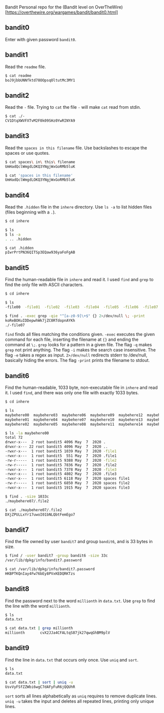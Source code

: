  Bandit
Personal repo for the (Bandit level on OverTheWire)[https://overthewire.org/wargames/bandit/bandit0.html]

## bandit0
Enter with given password `bandit0`.

## bandit1
Read the `readme` file.
```bash
$ cat readme
boJ9jbbUNNfktd78OOpsqOltutMc3MY1
```

## bandit2
Read the `-` file. Trying to `cat` the file `-` will make `cat` read from stdin.
```bash
$ cat ./-
CV1DtqXWVFXTvM2F0k09SHz0YwRINYA9
```

## bandit3
Read the `spaces in this filename` file. Use backslashes to escape the spaces or use quotes.
```bash
$ cat spaces\ in\ this\ filename
UmHadQclWmgdLOKQ3YNgjWxGoRMb5luK

$ cat 'spaces in this filename'
UmHadQclWmgdLOKQ3YNgjWxGoRMb5luK
```

## bandit4
Read the `.hidden` file in the `inhere` directory. Use `ls -a` to list hidden files (files beginning with a `.`).
```bash
$ cd inhere

$ ls
$ ls -a
. .. .hidden

$ cat .hidden
pIwrPrtPN36QITSp3EQaw936yaFoFgAB
```

## bandit5
Find the human-readable file in `inhere` and read it. I used `find` and `grep` to find the only file with ASCII characters.
```bash
$ cd inhere

$ ls
-file00  -file01  -file02  -file03  -file04  -file05  -file06  -file07  -file08  -file09

$ find . -exec grep -qie "^[a-z0-9]\+$" {} 2>/dev/null \; -print
koReBOKuIDDepwhWk7jZC0RTdopnAYKh
./-file07
```
`find` finds all files matching the conditions given.
	`-exec` executes the given command for each file, inserting the filename at `{}` and ending the command at `\;`.
		`grep` looks for a pattern in a given file.
			The flag `-q` makes `grep` not print anything.
			The flag `-i` makes the search case insensitive.
			The flag `-e` takes a regex as input.
		`2>/dev/null` redirects stderr to /dev/null, basically hiding the errors.
	The flag `-print` prints the filename to stdout.

## bandit6
Find the human-readable, 1033 byte, non-executable file in `inhere` and read it. I used `find`, and there was only one file with exactly 1033 bytes.
```bash
$ cd inhere

$ ls
maybehere00  maybehere03  maybehere06  maybehere09  maybehere12  maybehere15  maybehere18
maybehere01  maybehere04  maybehere07  maybehere10  maybehere13  maybehere16  maybehere19
maybehere02  maybehere05  maybehere08  maybehere11  maybehere14  maybehere17

$ ls -la maybehere00
total 72
drwxr-x---  2 root bandit5 4096 May  7  2020 .
drwxr-x--- 22 root bandit5 4096 May  7  2020 ..
-rwxr-x---  1 root bandit5 1039 May  7  2020 -file1
-rwxr-x---  1 root bandit5  551 May  7  2020 .file1
-rw-r-----  1 root bandit5 9388 May  7  2020 -file2
-rw-r-----  1 root bandit5 7836 May  7  2020 .file2
-rwxr-x---  1 root bandit5 7378 May  7  2020 -file3
-rwxr-x---  1 root bandit5 4802 May  7  2020 .file3
-rwxr-x---  1 root bandit5 6118 May  7  2020 spaces file1
-rw-r-----  1 root bandit5 6850 May  7  2020 spaces file2
-rwxr-x---  1 root bandit5 1915 May  7  2020 spaces file3

$ find . -size 1033c
./maybehere07/.file2

$ cat ./maybehere07/.file2
DXjZPULLxYr17uwoI01bNLQbtFemEgo7
```

## bandit7
Find the file owned by user `bandit7` and group `bandit6`, and is 33 bytes in size.
```bash
$ find / -user bandit7 -group bandit6 -size 33c
/var/lib/dpkg/info/bandit7.password

$ cat /var/lib/dpkg/info/bandit7.password
HKBPTKQnIay4Fw76bEy8PVxKEDQRKTzs
```

## bandit8
Find the password next to the word `millionth` in `data.txt`. Use `grep` to find the line with the word `millionth`.
```bash
$ ls
data.txt

$ cat data.txt | grep millionth
millionth       cvX2JJa4CFALtqS87jk27qwqGhBM9plV
```

## bandit9
Find the line in `data.txt` that occurs only once. Use `uniq` and `sort`.
```bash
$ ls
data.txt

$ cat data.txt | sort | uniq -u
UsvVyFSfZZWbi6wgC7dAFyFuR6jQQUhR
```
`sort` sorts all lines alphabetically as `uniq` requires to remove duplicate lines.
`uniq -u` takes the input and deletes all repeated lines, printing only unique lines.
